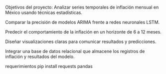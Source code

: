 Objetivos del proyecto:
Analizar series temporales de inflación mensual en México usando técnicas estadísticas.

Comparar la precisión de modelos ARIMA frente a redes neuronales LSTM.

Predecir el comportamiento de la inflación en un horizonte de 6 a 12 meses.

Diseñar visualizaciones claras para comunicar resultados y predicciones.

Integrar una base de datos relacional que almacene los registros de inflación y resultados del modelo.






requerimientos
pip install requests pandas
